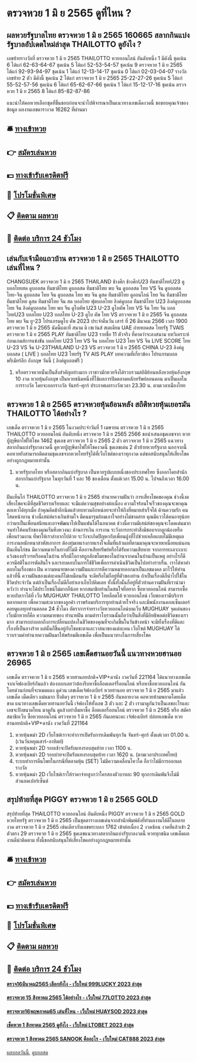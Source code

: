 # ตรวจหวย 1 มิ ย 2565 ดูที่ไหน ?
## ผลหวยรัฐบาลไทย ตรวจหวย 1 มิ ย 2565 160665 สลากกินแบ่งรัฐบาลอัปเดตใหม่ล่าสุด THAILOTTO ดูยังไง ?
เลขท้ายรางวัลที่ ตรวจหวย 1 มิ ย 2565 THAILOTTO หวยออนไลน์ อันดับหนึ่ง 1 มีดังนี้
ชุดเน้น 6 ได้แก่ 62-63-64-67
ชุดเน้น 5 ได้แก่ 52-53-54-57
ชุดเน้น 9 ตรวจหวย 1 มิ ย 2565 ได้แก่ 92-93-94-97
ชุดเน้น 1 ได้แก่ 12-13-14-17
ชุดเน้น 0 ได้แก่ 02-03-04-07
รางวัลเลขท้าย 2 ตัว มีดังนี้
ชุดเน้น 2 ได้แก่ ตรวจหวย 1 มิ ย 2565 25-22-27-26
ชุดเน้น 5 ได้แก่ 55-52-57-56
ชุดเน้น 6 ได้แก่ 65-62-67-66
ชุดเน้น 1 ได้แก่ 15-12-17-16
ชุดเน้น ตรวจหวย 1 มิ ย 2565 8 ได้แก่ 85-82-87-86

แนะนำให้คอหวยเลือกชุดที่ชื่นชอบก่อนจะนำไปพิจารณาเป็นแนวทางเลขเด็ดงวดนี้
ขอขอบคุณเจ้าของข้อมูล
ผลงานเลขดารางวด 16262 ที่ผ่านมา

## 🛎 [ทางเข้าหวย](https://bit.ly/3BG5bNw)
## 👉 [สมัครเล่นหวย](https://bit.ly/3BG5bNw)
## 💵 [ทางเข้ารับเครดิตฟรี](https://bit.ly/3C3mvgS)
## 👑 [โปรโมชั่นพิเศษ](https://bit.ly/3C3mvgS)
## 📋 [ติดตาม ผลหวย](https://bit.ly/3C3mvgS)
## 📱 [ติดต่อ บริการ 24 ชัวโมง](https://bit.ly/3C3mvgS)

## เล่นกับเจ้ามือแถวบ้าน ตรวจหวย 1 มิ ย 2565 THAILOTTO เล่นที่ไหน ?
CHANGSUEK ตรวจหวย 1 มิ ย 2565 THAILAND ช้างศึก ช้างศึกU23 ทีมชาติไทยU23 ดูบอลไทยสด ดูบอลสด ทีมชาติไทย ดูบอลสด ทีมชาติไทย พบ จีน ดูบอลสด ไทย VS จีน ดูบอลสด ไทย-จีน ดูบอลสด ไทย จีน ดูบอลสด ไทย พบ จีน ดูสด ทีมชาติไทย ดูออนไลน์ ไทย จีน ทีมชาติไทย ทีมชาติไทย ดูสด ทีมชาติไทย จีน สด บอลไทย ฟุตบอลไทย ลิงค์ดูบอล ทีมชาติไทย U23 ลิงค์ดูบอลสด ไทย จีน ลิงค์ดูบอลสด ไทย พบ จีน ดูไบคัพ U23 U-23 ดูไบคัพ ไทย VS จีน ไทย จีน บอลไทยU23 บอลไทย U23
บอลไทย U-23 ดูไบ คัพ ไทย VS ตรวจหวย 1 มิ ย 2565 จีน
ดูบอลสด ไทย พบ จีน ยู-23 โปรแกรมดูไบ คัพ 2023 ประจำคืนวัน เสาร์ ที่ 26 มีนาคม 2566 เวลา 1900 ตรวจหวย 1 มิ ย 2565 นัดนี้แตะที่ สนาม ดิ เซเว่นส์ สเตเดียม UAE ถ่ายทอดสด ไทยรัฐ TVAIS ตรวจหวย 1 มิ ย 2565 PLAY
ทีมชาติไทย U23 รายชื่อ 11 ตัวจริง ที่คาดว่าจะลงสนาม
บทวิเคราะห์ก่อนเกมส์การแข่งขัน บอลไทย U23 ไทย VS จีน
บอลไทย U23 ไทย VS จีน
LIVE SCORE ไทย U-23 VS จีน U-23THAILAND U-23 VS ตรวจหวย 1 มิ ย 2565 CHINA U-23
ลิงค์ดูบอลสด ( LIVE ) บอลไทย U23
ไทยรัฐ TV
AIS PLAY
บทความที่เกี่ยวข้อง
โปรแกรมบอล พรีเมียร์ลีก อังกฤษ วันนี้ ( ลิงค์ดูบอลฟรี )
1. หรือตรวจหวยนั้นเป็นสิ่งสำคัญอย่างมาก เราชาวมักหวยจึงได้รวบรวมสถิติย้อนหลังหวยหุ้นอังกฤษ 10 งวด หวยหุ้นอังกฤษ เป็นหวยชนิดหนึ่งที่ใช้ผลการปิดตลาดหลักทรัพย์ลอนดอน มาเป็นผลในการรางวัล โดยจะออกรางวัล จันทร์-ศุกร์ ประกาศผลรางวัลเวลา 23.30 น. ตามเวลาเมืองไทย

## ตรวจหวย 1 มิ ย 2565 ตรวจหวยหุ้นย้อนหลัง สถิติหวยหุ้นเยอรมัน THAILOTTO ได้อย่างไร ?
เลขเด็ด ตรวจหวย 1 มิ ย 2565 ในงวดประจำวันที่ 1 เมษายน ตรวจหวย 1 มิ ย 2565 THAILOTTO หวยออนไลน์ อันดับหนึ่ง ตรวจหวย 1 มิ ย 2565 2566 ขอนำเสนอชุดเลขจาก หวยปู่ฤาษีตาไฟให้โชค 1462 ชุดเลข ตรวจหวย 1 มิ ย 2565 2 ตัว ตรวจหวย 1 มิ ย 2565 แนวทางสลากกินแบ่งรัฐบาลงวดนี้ ดูหวยปู่ฤาษีตาไฟให้โชคงวดนี้ ชุดเลขเด่น 2 ตัวท้ายหวยรัฐบาล นอกจากนี้คอหวยยังสามารถติดตามชุดเลขจากหวยไทยรัฐได้ที่เว็บไซต์ของเราทุกงวด แต่ขอสนับสนุนให้เสี่ยงโชคอย่างถูกกฎหมายเท่านั้น
1. หวยรัฐบาลไทย หรือสลากกินแบ่งรัฐบาล เป็นหวยรูปแบบหนึ่งของประเทศไทย ซึ่งออกโดยสำนักสลากกินแบ่งรัฐบาล ในทุกวันที่ 1 และ 16 ของเดือน ตั้งแต่เวลา 15.00 น. ไปจนถึงเวลา 16.00 น.

ฝันเห็นไก่ THAILOTTO ตรวจหวย 1 มิ ย 2565 ทำนายความฝันว่า การเสี่ยงโชคของคุณ ช่วงนี้งดเสี่ยงโชคจะดีที่สุดชีวิตราบเรียบและ จะมีแต่ความสุขอย่างต่อเนื่อง ความใจร้อนใจเร็วของคุณจะพาคุณตกเหวได้ทุกเมื่อ ถ้าคุณคิดช้าอีกนิดแล้วทบทวนอีกหน่อยจะทำให้ถึงที่หมายสำเร็จได้
ด้านความรัก คนโสดหน้าบาน ช่วงนี้เสน่ห์แรงเกินห้ามใจ มีคนมารุมล้อมเอาใจอย่างไม่ขาดสาย คุณมีแววได้คนอายุน้อยกว่ามาเป็นเพื่อนสนิทและอาจพัฒนาไปเป็นแฟนได้ในอนาคต ช่วงนี้ความมีเสน่ห์ของคุณจะโดดเด่นมาก จนทำให้คนรักของคุณเริ่มหึงหวงนะ
ด้านการเงิน การงาน ระวังการกระทำสิ่งมิชอบจากลูกน้องหรือเพื่อนร่วมงาน ที่พาให้เราลำบากไปด้วย ระวังจะเกิดปัญหากับเพื่อนฝูงที่ไปช่วยเหลือแบบไม่มีเหตุผล การงานหนักหนาสาหัสเอาการ ต้องทุ่มเทแรงกายแรงใจเต็มที่แล้วผลที่ตามมาคุณจะหายเหนื่อยแน่นอน
ฝันเห็นไก่ชน มีความหมายในทางที่ไม่ดี คืออาจเสียทรัพย์หรือได้รับความเสียหาย จากการทะเลาะเบาะแว้งของบริวารหรือคนในบ้าน หรือมีโอกาสถูกลักขโมยของในบ้านจากคนในบ้านเป็นเหตุ อย่างไรก็ดีควรมีสติในการตัดสินใจ และรอบคอบในการใช้ชีวิตเพื่อการดำเนินชีวิตเป็นไปอย่างราบรื่น.
เราได้หาคำตอบในเรื่องของ ฝัน ความหมายของความฝันและการตีความหมายออกมาเป็นเลขมงคล มาไว้ให้ท่านแล้วที่นี้ ความฝันของแต่ละคนก็ไม่เหมือนกัน จะดีหรือไม่ก็อยู่ที่ตัวของท่าน ถ้าเป็นเรื่องดีก็นำไปใช้ในชีวิตประจำวัน แต่ถ้าเป็นเรื่องไม่ดีก็อย่าเอาเก็บไปคิดเลย ทั้งนี้ทั้งนั้นก็อยู่ที่ตัวท่านความฝันที่เรานำมาหวังว่า ท่านจะได้ประโยชน์ไม่มากก็น้อย
หากสมาชิกท่านใดสนใจที่อยาก ซื้อหวยออนไลน์ สามารถซื้อหวยกับเราได้ที่ เว็บ MUGHUAY THAILOTTO ไทยล็อตโต้ หวยออนไลน์ เว็บของเรามีบริการหลากหลาย เพื่อความสะดวกของลูกค้า เราพร้อมบริการทุกท่านด้วยใจจริง และมีพนักงานคอลเซ็นเตอร์คอยดูแลทุกท่านตลอด 24 ชั่วโมง
อัตราการจ่ายรางวัลหวยออนไลน์บนเว็บ MUGHUAY
จุดเด่นของเว็บมักหวยก็คือ
ความหมายของ ทำนายฝัน ตามตำราโบราณนั้นถือว่าเป็นสิ่งที่มีอิทธิพลต่อชีวิตของเรามาก สามารถบ่งบอกถึงการเปลี่ยนแปลงในชีวิตของคุณที่จะเกิดขึ้นในวันข้างหน้า จะมีทั้งเรื่องที่ดีและเรื่องที่เป็นลางร้าย แต่นั้นก็ขึ้นอยู่กับโชคชะตาและวาสนาของแต่ละคน เว็บไซต์ MUGHUAY ได้รวบรวมคำทำนายความฝันมาให้พร้อมตีเลขเด็ด เพื่อเป็นแนวทางในการเสี่ยงโชค

## ตรวจหวย 1 มิ ย 2565 เลขเด็ดฮานอยวันนี้ แนวทางหวยฮานอย 26965
เลขเด็ด ตรวจหวย 1 มิ ย 2565 หวยฮานอยปกติ+VIP+ดานัง งวดวันที่ 221164
ได้แนวทางเลขเด็ดจากเจ๊ฟองเบียร์กันแล้ว ต้องบอกเลยว่าต้องรีบหาซื้อล็อตเตอร์รี่ออนไลน์ หรือหาซื้อหวยออนไลน์ กันโดยด่วนก่อนที่จะหมดแผง
ดูด่วน เลขเด็ดเจ้ฟองเบียร์ หวยฮานอย ตรวจหวย 1 มิ ย 2565 มาแล้ว เลขเด็ด เม็ดเดียว แม่นมาก ปังติดๆ ตรวจหวย 1 มิ ย 2565 กันหลายงวด คอหวยห้ามพลาดโดยเด็ดขาด แนวทางเลขเด็ดหวยฮานอยวันนี้ เจ้ฟองให้ทั้งเลข 3 ตัว และ 2 ตัว เรามาดูกันว่าเป็นเลขอะไรและเลขจะปังขนาดไหน มาดูกัน ดูแล้วอย่าลืมหาซื้อ ล็อตเตอรี่ออนไลน์ ตรวจหวย 1 มิ ย 2565 หรือ สมัครสมาชิกเว็บ ซื้อหวยออนไลน์ ตรวจหวย 1 มิ ย 2565 กันเลยนะคะ
เจ้ฟองเบียร์ ปล่อยเลขเด็ด หวยฮานอยปกติ+VIP+ดานัง งวดวันที่ 221164
1. หวยหุ้นพม่า 2D เว็บไซต์เราจะทำการเปิดรับการเดิมพันทุกวัน จันทร์-ศุกร์ ตั้งแต่เวลา 01.00 น. (เว้นวันหยุดเสาร์-อาทิตย์)
2. หวยหุ้นพม่า 2D รอบเช้าจะปิดรับแทงรอบสุดท้าย เวลา 1100 น.
3. หวยหุ้นพม่า 2D รอบบ่ายจะปิดรับแทงรอบสุดท้าย เวลา 1620 น. (ตามเวลาประเทศไทย)
4. ระบบทำการคืนโพยในกรณีที่ตลาดหุ้น (SET) ไม่มีความเคลื่อนไหวใด ถือว่าไม่มีการออกผลรางวัล
5. หวยหุ้นพม่า 2D เว็บไซต์เราให้ราคาจ่ายสูงกว่าใครสองตัวบาทละ 90 ทุกการเดิมพันจึงไม่มีส่วนลดเปอร์เซ็นต์

## สรุปท้ายที่สุด PIGGY ตรวจหวย 1 มิ ย 2565 GOLD
สรุปท้ายที่สุด THAILOTTO หวยออนไลน์ อันดับหนึ่ง PIGGY ตรวจหวย 1 มิ ย 2565 GOLD หวยไทยรัฐ ตรวจหวย 1 มิ ย 2565 เป็นชุดตารางเลขเด่นจากสำนักพิมพ์ดังที่ทำผลงานได้ดีในหลายงวด ตรวจหวย 1 มิ ย 2565 เช่นเดียวกับเลขพระบอก 1762 เข้าต่อเนื่อง 2 งวดซ้อน งวดที่แล้วเข้า 2 ตัวตรง 29 ตรวจหวย 1 มิ ย 2565 ชุดเลขแนวทางสลากกินแบ่งรัฐบาลงวดนี้ หวยทุกชนิด เลขเด็ดผลงานดีน่าติดตาม ทั้งนี้ขอสนับสนุนให้เสี่ยงโชคอย่างถูกกฎหมายเท่านั้น

## 🛎 [ทางเข้าหวย](https://bit.ly/3BG5bNw)
## 👉 [สมัครเล่นหวย](https://bit.ly/3BG5bNw)
## 💵 [ทางเข้ารับเครดิตฟรี](https://bit.ly/3C3mvgS)
## 👑 [โปรโมชั่นพิเศษ](https://bit.ly/3C3mvgS)
## 📋 [ติดตาม ผลหวย](https://bit.ly/3C3mvgS)
## 📱 [ติดต่อ บริการ 24 ชัวโมง](https://bit.ly/3C3mvgS)

#### [ตรวจ16มีนาคม2565 เลือกยังไง - เว็บใหม่ 999LUCKY 2023 ล่าสุด](https://atom.io/themes/ตรวจ16มีนาคม2565%20เลือกยังไง%20-%20เว็บใหม่%20999lucky%202023%20ล่าสุด)
#### [ตรวจหวย 15 สิงหาคม 2565 ได้อย่างไร - เว็บใหม่ 77LOTTO 2023 ล่าสุด](https://atom.io/themes/ตรวจหวย%2015%20สิงหาคม%202565%20ได้อย่างไร%20-%20เว็บใหม่%2077lotto%202023%20ล่าสุด)
#### [ตรวจหวย16พฤษภาคม65 เล่นที่ไหน - เว็บใหม่ HUAYSOD 2023 ล่าสุด](https://atom.io/themes/ตรวจหวย16พฤษภาคม65%20เล่นที่ไหน%20-%20เว็บใหม่%20huaysod%202023%20ล่าสุด)
#### [เช็คหวย 1 สิงหาคม 2565 ดูยังไง - เว็บใหม่ LTOBET 2023 ล่าสุด](https://atom.io/themes/เช็คหวย%201%20สิงหาคม%202565%20ดูยังไง%20-%20เว็บใหม่%20ltobet%202023%20ล่าสุด)
#### [ตรวจหวย 1 สิงหาคม 2565 SANOOK คืออะไร - เว็บใหม่ CAT888 2023 ล่าสุด](https://atom.io/themes/ตรวจหวย%201%20สิงหาคม%202565%20sanook%20คืออะไร%20-%20เว็บใหม่%20cat888%202023%20ล่าสุด)

[ผลบอลวันนี้](https://siamsport.tv "ผลบอลวันนี้"), [ดูบอลสด](https://siamsport.tv/ดูบอลสด "ดูบอลสด")